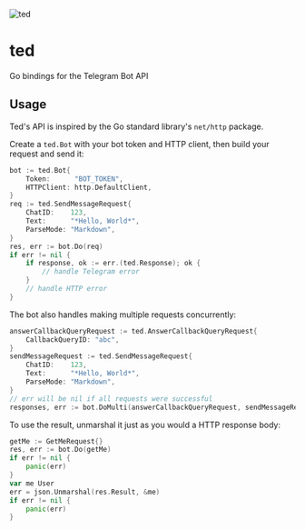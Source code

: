 ![ted](https://user-images.githubusercontent.com/11734309/76626866-e329ca80-6574-11ea-87da-b158d6fff768.png)

# ted
Go bindings for the Telegram Bot API

## Usage

Ted's API is inspired by the Go standard library's `net/http` package.

Create a `ted.Bot` with your bot token and HTTP client, then build your request and send it:

```go
bot := ted.Bot{
    Token:      "BOT_TOKEN",
    HTTPClient: http.DefaultClient,
}
req := ted.SendMessageRequest{
    ChatID:    123,
    Text:      "*Hello, World*",
    ParseMode: "Markdown",
}
res, err := bot.Do(req)
if err != nil {
    if response, ok := err.(ted.Response); ok {
        // handle Telegram error
    }
    // handle HTTP error
}
```

The bot also handles making multiple requests concurrently:

```go
answerCallbackQueryRequest := ted.AnswerCallbackQueryRequest{
    CallbackQueryID: "abc",
}
sendMessageRequest := ted.SendMessageRequest{
    ChatID:    123,
    Text:      "*Hello, World*",
    ParseMode: "Markdown",
}
// err will be nil if all requests were successful
responses, err := bot.DoMulti(answerCallbackQueryRequest, sendMessageRequest)
```

To use the result, unmarshal it just as you would a HTTP response body:

```go
getMe := GetMeRequest{}
res, err := bot.Do(getMe)
if err != nil {
    panic(err)
}
var me User
err = json.Unmarshal(res.Result, &me)
if err != nil {
    panic(err)
}
```
